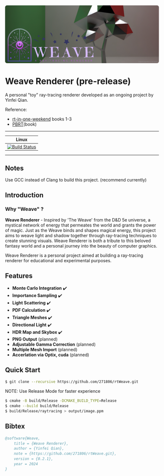 ![rtWeave_v0.1.0](teaser/teaser01.png)

# Weave Renderer (pre-release)
A personal "toy" ray-tracing renderer developed as an ongoing project by Yinfei Qian.


Reference:
- [rt-in-one-weekend](https://raytracing.github.io/) books 1-3
- [PBRT](https://www.pbrt.org/)(book)

---
| Linux             | 
|       :---:       |
|[![Build Status][1]][2]|

[1]: https://github.com/271806/rtWeave/actions/workflows/c-cpp.yml/badge.svg
[2]: https://github.com/271806/rtWeave/actions/runs/11682655845

---

## Notes
Use GCC instead of Clang to build this project. (recommend currently)


## Introduction
### Why "Weave" ?
**Weave Renderer** - Inspired by 'The Weave' from the D&D 5e universe, a mystical network of energy that permeates the world and grants the power of magic. Just as the Weave binds and shapes magical energy, this project aims to weave light and shadow together through ray-tracing techniques to create stunning visuals. Weave Renderer is both a tribute to this beloved fantasy world and a personal journey into the beauty of computer graphics.


Weave Renderer is a personal project aimed at building a ray-tracing renderer for educational and experimental purposes.


## Features
- **Monte Carlo Integration** ✔️
- **Importance Sampling** ✔️
- **Light Scattering** ✔️
- **PDF Calculation** ✔️
- **Triangle Meshes** ✔️
- **Directional Light** ✔️
- **HDR Map and Skybox** ✔️
- **PNG Output** (planned)
- **Adjustable Gamma Correction** (planned)
- **Multiple Mesh Import** (planned)
- **Accerlation via Optix, cuda** (planned)


## Quick Start

```bash
$ git clone --recursive https://github.com/271806/rtWeave.git
```


NOTE: Use Release Mode for faster experience
```bash
$ cmake -B build/Release -DCMAKE_BUILD_TYPE=Release
$ cmake --build build/Release
$ build/Release/raytracing > output/image.ppm
```


## Bibtex

```bibtex
@software{Weave,
    title = {Weave Renderer},
    author = {Yinfei Qian},
    note = {https://github.com/271806/rtWeave.git},
    version = {0.2.1},
    year = 2024
}
```
